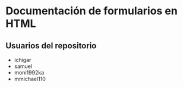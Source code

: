 # Documentación de formularios en HTML

## Usuarios del repositorio

* ichigar
* samuel
* moni1992ka
* mmichael110
